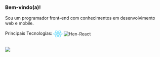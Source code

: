 ### Bem-vindo(a)!
Sou um programador front-end com conhecimentos em desenvolvimento web e mobile.
  
Principais Tecnologias: 
  <img align="center" alt="Hen-React" height="25" width="30" src="https://raw.githubusercontent.com/devicons/devicon/master/icons/react/react-original.svg">
  <img align="center" alt="Hen-React" height="25" width="30" src="https://cdn.jsdelivr.net/gh/devicons/devicon/icons/nodejs/nodejs-original.svg" />
  
##

<div>
  <img height="180em" src="https://github-readme-stats.vercel.app/api/top-langs/?username=henriquexaud&layout=compact&langs_count=16&theme=dark"/>
</div>
